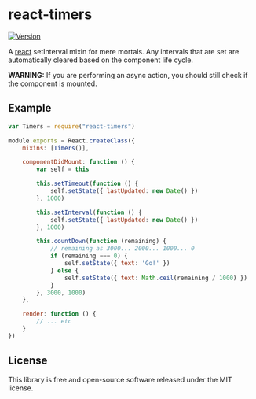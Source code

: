 # react-timers

[![Version](http://img.shields.io/npm/v/react-timers.svg)](https://www.npmjs.org/package/react-timers)

A [react](https://github.com/facebook/react) setInterval mixin for mere mortals.
Any intervals that are set are automatically cleared based on the component life cycle.

**WARNING:** If you are performing an async action, you should still check if the component is mounted.


## Example

``` javascript
var Timers = require("react-timers")

module.exports = React.createClass({
	mixins: [Timers()],

	componentDidMount: function () {
		var self = this

		this.setTimeout(function () {
			self.setState({ lastUpdated: new Date() })
		}, 1000)

		this.setInterval(function () {
			self.setState({ lastUpdated: new Date() })
		}, 1000)

		this.countDown(function (remaining) {
			// remaining as 3000... 2000... 1000... 0
			if (remaining === 0) {
				self.setState({ text: 'Go!' })
			} else {
				self.setState({ text: Math.ceil(remaining / 1000) })
			}
		}, 3000, 1000)
	},

	render: function () {
		// ... etc
	}
})
```


## License

This library is free and open-source software released under the MIT license.
